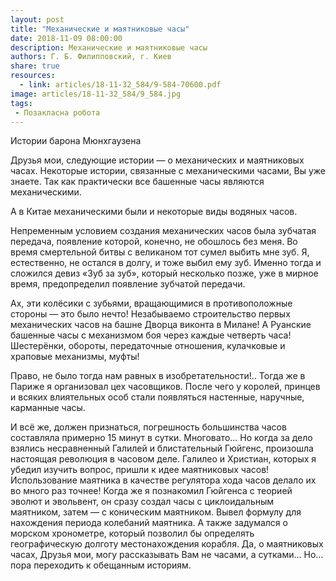 ```yaml
---
layout: post
title: "Механические и маятниковые часы"
date: 2018-11-09 08:00:00
description: Механические и маятниковые часы
authors: Г. Б. Филипповский, г. Киев
share: true
resources:
  - link: articles/18-11-32_584/9-584-70600.pdf
image: articles/18-11-32_584/9_584.jpg
tags:
 - Позакласна робота
---
```


Истории барона Мюнхгаузена

Друзья мои, следующие истории — о механических и маятниковых часах. Некоторые истории, связанные с механическими часами, Вы уже знаете. Так как практически все башенные часы являются механическими.

А в Китае механическими были и некоторые виды водяных часов.

Непременным условием создания механических часов была зубчатая передача, появление которой, конечно, не обошлось без меня. Во время смертельной битвы с великаном тот сумел выбить мне зуб. Я, естественно, не остался в долгу, и тоже выбил ему зуб. Именно тогда и сложился девиз «Зуб за зуб», который несколько позже, уже в мирное время, предопределил появление зубчатой передачи.

Ах, эти колёсики с зубьями, вращающимися в противоположные стороны — это было нечто! Незабываемо строительство первых механических часов на башне Дворца виконта в Милане! А Руанские башенные часы с механизмом боя через каждые четверть часа! Шестерёнки, обороты, передаточные отношения,
кулачковые и храповые механизмы, муфты!

Право, не было тогда нам равных в изобретательности!.. Тогда же в Париже я организовал цех часовщиков. После чего у королей,
принцев и всяких влиятельных особ стали появляться настенные, наручные, карманные часы.

И всё же, должен признаться, погрешность большинства часов составляла примерно 15 минут в сутки. Многовато... Но когда за дело взялись несравненный Галилей и блистательный Гюйгенс, произошла настоящая революция в часовом деле. Галилео и Христиан, которых я убедил изучить вопрос, при­шли к идее маятниковых часов! Использование маятника в качестве регулятора хода часов делало их во много раз точнее! Когда же я познакомил Гюйгенса с теорией эволют и эвольвент, он сразу создал часы с циклоидальным маятником, затем — с коническим маятником. Вывел формулу для нахождения периода колебаний маятника. А также задумался о морском хронометре, который позволил бы определять географическую долготу местонахождения корабля. Да, о маятниковых часах, Друзья мои, могу рассказывать Вам не часами, а сутками... Но... пора переходить к обещанным историям.
